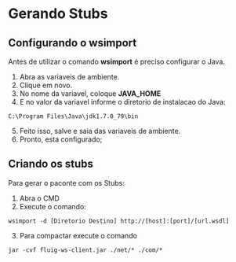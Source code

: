 # Gerando Stubs
## Configurando o wsimport
Antes de utilizar o comando **wsimport** é preciso configurar o Java.

1. Abra as variaveis de ambiente.
2. Clique em novo.
3. No nome da variavel, coloque **JAVA_HOME**
4. E no valor da variavel informe o diretorio de instalacao do Java:
```
C:\Program Files\Java\jdk1.7.0_79\bin
```
5. Feito isso, salve e saia das variaveis de ambiente.
6. Pronto, esta configurado;

## Criando os stubs
Para gerar o paconte com os Stubs:
1. Abra o CMD
2. Execute o comando:
```
wsimport -d [Diretorio Destino] http://[host]:[port]/[url.wsdl]
```
3. Para compactar execute o comando
```
jar -cvf fluig-ws-client.jar ./net/* ./com/*
```